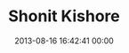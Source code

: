 ---
title: "Shonit Kishore"
date: 2013-08-16 16:42:41 00:00
permalink: /shonit
twitter: ""
likes: [208]
id: 2059
gravatar: "http://www.gravatar.com/avatar/bc7916e7e9bd9ca05b8eb637e878ee35"
---